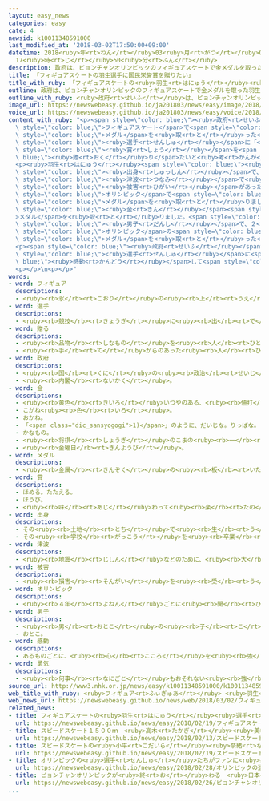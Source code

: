 ```yaml
---
layout: easy_news
categories: easy
cate: 4
newsid: k10011348591000
last_modified_at: '2018-03-02T17:50:00+09:00'
datetime: 2018<ruby>年<rt>ねん</rt></ruby>03<ruby>月<rt>がつ</rt></ruby>02<ruby>日<rt>にち</rt></ruby>
  17<ruby>時<rt>じ</rt></ruby>50<ruby>分<rt>ふん</rt></ruby>
description: 政府は、ピョンチャンオリンピックのフィギュアスケートで金メダルを取った羽生結弦選手に「国民栄誉賞」という賞を贈りたいと考えています。
title: 「フィギュアスケートの羽生選手に国民栄誉賞を贈りたい」
title_with_ruby: 「フィギュアスケートの<ruby>羽生<rt>はにゅう</rt></ruby><ruby>選手<rt>せんしゅ</rt></ruby>に<ruby>国民栄誉賞<rt>こくみんえいよしょう</rt></ruby>を<ruby>贈<rt>おく</rt></ruby>りたい」
outline: 政府は、ピョンチャンオリンピックのフィギュアスケートで金メダルを取った羽生結弦選手に「国民栄誉賞」という賞を贈りたいと考えています。
outline_with_ruby: <ruby>政府<rt>せいふ</rt></ruby>は、ピョンチャンオリンピックのフィギュアスケートで<ruby>金<rt>きん</rt></ruby>メダルを<ruby>取<rt>と</rt></ruby>った<ruby>羽生<rt>はにゅう</rt></ruby><ruby>結弦<rt>ゆづる</rt></ruby><ruby>選手<rt>せんしゅ</rt></ruby>に「<ruby>国民栄誉賞<rt>こくみんえいよしょう</rt></ruby>」という<ruby>賞<rt>しょう</rt></ruby>を<ruby>贈<rt>おく</rt></ruby>りたいと<ruby>考<rt>かんが</rt></ruby>えています。
image_url: https://newswebeasy.github.io/ja201803/news/easy/image/2018/03/02/k10011348591000.jpg
voice_url: https://newswebeasy.github.io/ja201803/news/easy/voice/2018/03/02/k10011348591000.mp3
content_with_ruby: "<p><span style=\"color: blue;\"><ruby>政府<rt>せいふ</rt></ruby></span>は、ピョンチャンオリンピックの<span\
  \ style=\"color: blue;\">フィギュアスケート</span>で<span style=\"color: blue;\"><ruby>金<rt>きん</rt></ruby></span><span\
  \ style=\"color: blue;\">メダル</span>を<ruby>取<rt>と</rt></ruby>った<ruby>羽生<rt>はにゅう</rt></ruby><ruby>結弦<rt>ゆづる</rt></ruby><span\
  \ style=\"color: blue;\"><ruby>選手<rt>せんしゅ</rt></ruby></span>に「<ruby>国民栄誉賞<rt>こくみんえいよしょう</rt></ruby>」という<span\
  \ style=\"color: blue;\"><ruby>賞<rt>しょう</rt></ruby></span>を<span style=\"color:\
  \ blue;\"><ruby>贈<rt>おく</rt></ruby>り</span>たいと<ruby>考<rt>かんが</rt></ruby>えています。</p>\n\
  <p><ruby>羽生<rt>はにゅう</rt></ruby><span style=\"color: blue;\"><ruby>選手<rt>せんしゅ</rt></ruby></span>は<ruby>仙台市<rt>せんだいし</rt></ruby>の<span\
  \ style=\"color: blue;\"><ruby>出身<rt>しゅっしん</rt></ruby></span>で、２０１１<ruby>年<rt>ねん</rt></ruby>に<ruby>地震<rt>じしん</rt></ruby>や<span\
  \ style=\"color: blue;\"><ruby>津波<rt>つなみ</rt></ruby></span>で<ruby>大<rt>おお</rt></ruby>きな<span\
  \ style=\"color: blue;\"><ruby>被害<rt>ひがい</rt></ruby></span>があった<ruby>東日本大震災<rt>ひがしにほんだいしんさい</rt></ruby>を<ruby>経験<rt>けいけん</rt></ruby>しました。そのあと、２０１４<ruby>年<rt>ねん</rt></ruby>の<span\
  \ style=\"color: blue;\">オリンピック</span>で<span style=\"color: blue;\"><ruby>金<rt>きん</rt></ruby></span><span\
  \ style=\"color: blue;\">メダル</span>を<ruby>取<rt>と</rt></ruby>りました。</p>\n<p><ruby>先月<rt>せんげつ</rt></ruby>のピョンチャンオリンピックでは、けがに<ruby>負<rt>ま</rt></ruby>けないで<span\
  \ style=\"color: blue;\"><ruby>金<rt>きん</rt></ruby></span><span style=\"color: blue;\"\
  >メダル</span>を<ruby>取<rt>と</rt></ruby>りました。<span style=\"color: blue;\">フィギュアスケート</span>の<span\
  \ style=\"color: blue;\"><ruby>男子<rt>だんし</rt></ruby></span>で、２<ruby>回<rt>かい</rt></ruby><ruby>続<rt>つづ</rt></ruby>けて<span\
  \ style=\"color: blue;\">オリンピック</span>の<span style=\"color: blue;\"><ruby>金<rt>きん</rt></ruby></span><span\
  \ style=\"color: blue;\">メダル</span>を<ruby>取<rt>と</rt></ruby>った<ruby>人<rt>ひと</rt></ruby>は、<ruby>今<rt>いま</rt></ruby>までの６６<ruby>年<rt>ねん</rt></ruby>いませんでした。</p>\n\
  <p><span style=\"color: blue;\"><ruby>政府<rt>せいふ</rt></ruby></span>は、<ruby>大勢<rt>おおぜい</rt></ruby>の<ruby>人<rt>ひと</rt></ruby>が<ruby>羽生<rt>はにゅう</rt></ruby><span\
  \ style=\"color: blue;\"><ruby>選手<rt>せんしゅ</rt></ruby></span>に<span style=\"color:\
  \ blue;\"><ruby>感動<rt>かんどう</rt></ruby></span>して<span style=\"color: blue;\"><ruby>勇気<rt>ゆうき</rt></ruby></span>をもらったと<ruby>言<rt>い</rt></ruby>っています。</p>\n\
  <p></p>\n<p></p>"
words:
- word: フィギュア
  descriptions:
  - <ruby><rb>氷</rb><rt>こおり</rt></ruby>の<ruby><rb>上</rb><rt>うえ</rt></ruby>を、<ruby><rb>音楽</rb><rt>おんがく</rt></ruby>に<ruby><rb>合</rb><rt>あ</rt></ruby>わせておどるようにすべって、<ruby><rb>美</rb><rt>うつく</rt></ruby>しさやわざをきそうスケート<ruby><rb>競技</rb><rt>きょうぎ</rt></ruby>。
- word: 選手
  descriptions:
  - <ruby><rb>競技</rb><rt>きょうぎ</rt></ruby>に<ruby><rb>出</rb><rt>で</rt></ruby>るために<ruby><rb>選</rb><rt>えら</rt></ruby>ばれた<ruby><rb>人</rb><rt>ひと</rt></ruby>。
- word: 贈る
  descriptions:
  - <ruby><rb>品物</rb><rt>しなもの</rt></ruby>を<ruby><rb>人</rb><rt>ひと</rt></ruby>にあげる。プレゼントする。
  - <ruby><rb>手</rb><rt>て</rt></ruby>がらのあった<ruby><rb>人</rb><rt>ひと</rt></ruby>に、<ruby><rb>位</rb><rt>くらい</rt></ruby>やくんしょうなどをあたえる。
- word: 政府
  descriptions:
  - <ruby><rb>国</rb><rt>くに</rt></ruby>の<ruby><rb>政治</rb><rt>せいじ</rt></ruby>を<ruby><rb>行</rb><rt>おこな</rt></ruby>うところ。
  - <ruby><rb>内閣</rb><rt>ないかく</rt></ruby>。
- word: 金
  descriptions:
  - <ruby><rb>黄色</rb><rt>きいろ</rt></ruby>いつやのある、<ruby><rb>値打</rb><rt>ねう</rt></ruby>ちの<ruby><rb>高</rb><rt>たか</rt></ruby>い<ruby><rb>金属</rb><rt>きんぞく</rt></ruby>。こがね。
  - こがね<ruby><rb>色</rb><rt>いろ</rt></ruby>。
  - おかね。
  - 「<span class="dic_sansyogogi">1)</span>」のように、だいじな。りっぱな。
  - かなもの。
  - <ruby><rb>将棋</rb><rt>しょうぎ</rt></ruby>のこまの<ruby><rb>一</rb><rt>ひと</rt></ruby>つ。
  - <ruby><rb>金曜日</rb><rt>きんようび</rt></ruby>。
- word: メダル
  descriptions:
  - <ruby><rb>金属</rb><rt>きんぞく</rt></ruby>の<ruby><rb>板</rb><rt>いた</rt></ruby>に、<ruby><rb>絵</rb><rt>え</rt></ruby>や<ruby><rb>文字</rb><rt>もじ</rt></ruby>などをうきぼりにしたもの。<ruby><rb>記念品</rb><rt>きねんひん</rt></ruby>や<ruby><rb>賞品</rb><rt>しょうひん</rt></ruby>などにする。
- word: 賞
  descriptions:
  - ほめる。たたえる。
  - ほうび。
  - <ruby><rb>味</rb><rt>あじ</rt></ruby>わって<ruby><rb>楽</rb><rt>たの</rt></ruby>しむ。
- word: 出身
  descriptions:
  - その<ruby><rb>土地</rb><rt>とち</rt></ruby>で<ruby><rb>生</rb><rt>う</rt></ruby>まれたこと。
  - その<ruby><rb>学校</rb><rt>がっこう</rt></ruby>を<ruby><rb>卒業</rb><rt>そつぎょう</rt></ruby>したこと。
- word: 津波
  descriptions:
  - <ruby><rb>地震</rb><rt>じしん</rt></ruby>などのために、<ruby><rb>大</rb><rt>おお</rt></ruby>きな<ruby><rb>波</rb><rt>なみ</rt></ruby>が<ruby><rb>急</rb><rt>きゅう</rt></ruby>に<ruby><rb>海岸</rb><rt>かいがん</rt></ruby>におし<ruby><rb>寄</rb><rt>よ</rt></ruby>せてくること。
- word: 被害
  descriptions:
  - <ruby><rb>損害</rb><rt>そんがい</rt></ruby>を<ruby><rb>受</rb><rt>う</rt></ruby>けること。また、<ruby><rb>受</rb><rt>う</rt></ruby>けた<ruby><rb>害</rb><rt>がい</rt></ruby>。
- word: オリンピック
  descriptions:
  - <ruby><rb>４年</rb><rt>よねん</rt></ruby>ごとに<ruby><rb>開</rb><rt>ひら</rt></ruby>かれ、<ruby><rb>世界</rb><rt>せかい</rt></ruby>じゅうの<ruby><rb>国々</rb><rt>くにぐに</rt></ruby>から<ruby><rb>選手</rb><rt>せんしゅ</rt></ruby>が<ruby><rb>参加</rb><rt>さんか</rt></ruby>する<ruby><rb>競技大会</rb><rt>きょうぎたいかい</rt></ruby>。<ruby><rb>古代</rb><rt>こだい</rt></ruby>ギリシャのオリンピアで<ruby><rb>開</rb><rt>ひら</rt></ruby>かれた<ruby><rb>古代</rb><rt>こだい</rt></ruby>オリンピックにならって、フランスのクーベルタンの<ruby><rb>力</rb><rt>ちから</rt></ruby>で、１８９６<ruby><rb>年</rb><rt>ねん</rt></ruby>にギリシャのアテネで<ruby><rb>開</rb><rt>ひら</rt></ruby>かれたのが、<ruby><rb>近代</rb><rt>きんだい</rt></ruby>オリンピックの<ruby><rb>始</rb><rt>はじ</rt></ruby>まり。<ruby><rb>五輪</rb><rt>ごりん</rt></ruby>。
- word: 男子
  descriptions:
  - <ruby><rb>男</rb><rt>おとこ</rt></ruby>の<ruby><rb>子</rb><rt>こ</rt></ruby>。
  - おとこ。
- word: 感動
  descriptions:
  - あるものごとに、<ruby><rb>心</rb><rt>こころ</rt></ruby>を<ruby><rb>強</rb><rt>つよ</rt></ruby>く<ruby><rb>動</rb><rt>うご</rt></ruby>かされること。
- word: 勇気
  descriptions:
  - <ruby><rb>何事</rb><rt>なにごと</rt></ruby>もおそれない<ruby><rb>強</rb><rt>つよ</rt></ruby>い<ruby><rb>心</rb><rt>こころ</rt></ruby>。
source_url: http://www3.nhk.or.jp/news/easy/k10011348591000/k10011348591000.html
web_title_with_ruby: <ruby>フィギュア<rt>ふぃぎゅあ</rt></ruby> <ruby>羽生<rt>はにゅう</rt></ruby><ruby>結弦<rt>ゆづる</rt></ruby><ruby>選手<rt>せんしゅ</rt></ruby>に<ruby>国民<rt>こくみん</rt></ruby><ruby>栄誉賞<rt>えいよしょう</rt></ruby><ruby>授与<rt>じゅよ</rt></ruby>へ
web_news_url: https://newswebeasy.github.io/news/web/2018/03/02/フィギュア-羽生結弦選手に国民栄誉賞授与へ
related_news:
- title: フィギュアスケートの<ruby>羽生<rt>はにゅう</rt></ruby><ruby>選手<rt>せんしゅ</rt></ruby>が<ruby>金<rt>きん</rt></ruby>メダル　<ruby>宇野<rt>うの</rt></ruby><ruby>選手<rt>せんしゅ</rt></ruby>は<ruby>銀<rt>ぎん</rt></ruby>
  url: https://newswebeasy.github.io/news/easy/2018/02/19/フィギュアスケートの羽生選手が金メダル-宇野選手は銀
- title: スピードスケート１５００ｍ　<ruby>高木<rt>たかぎ</rt></ruby><ruby>美帆<rt>みほ</rt></ruby><ruby>選手<rt>せんしゅ</rt></ruby>が<ruby>銀<rt>ぎん</rt></ruby>メダル
  url: https://newswebeasy.github.io/news/easy/2018/02/13/スピードスケート1500m-高木美帆選手が銀メダル
- title: スピードスケートの<ruby>小平<rt>こだいら</rt></ruby><ruby>奈緒<rt>なお</rt></ruby><ruby>選手<rt>せんしゅ</rt></ruby>が<ruby>金<rt>きん</rt></ruby>メダルを<ruby>取<rt>と</rt></ruby>る
  url: https://newswebeasy.github.io/news/easy/2018/02/19/スピードスケートの小平奈緒選手が金メダルを取る
- title: オリンピックの<ruby>選手<rt>せんしゅ</rt></ruby>たちがファンに<ruby>感謝<rt>かんしゃ</rt></ruby>の<ruby>気持<rt>きも</rt></ruby>ちを<ruby>伝<rt>つた</rt></ruby>える
  url: https://newswebeasy.github.io/news/easy/2018/02/28/オリンピックの選手たちがファンに感謝の気持ちを伝える
- title: ピョンチャンオリンピックが<ruby>終<rt>お</rt></ruby>わる　<ruby>日本<rt>にっぽん</rt></ruby>のメダルは１３<ruby>個<rt>こ</rt></ruby>
  url: https://newswebeasy.github.io/news/easy/2018/02/26/ピョンチャンオリンピックが終わる-日本のメダルは13個
...
```

